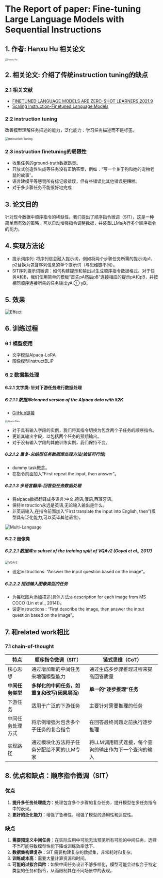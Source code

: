 # The Report of paper: Fine-tuning Large Language Models with Sequential Instructions

## 1. 作者: Hanxu Hu 相关论文

<img src="https://p.ipic.vip/fmuon3.png" alt="Hanxu Hu" style="zoom: 50%;" />

## 2. 相关论文: 介绍了传统instruction tuning的缺点

### 2.1 相关文献

- [FINETUNED LANGUAGE MODELS ARE ZERO-SHOT LEARNERS 2021.9](https://arxiv.org/pdf/2109.01652)
- [Scaling Instruction-Finetuned Language Models](https://arxiv.org/pdf/2210.11416)

### 2.2 instruction tuning

改善模型理解任务描述的能力，泛化能力：学习任务描述而不是标签。

<img src="https://p.ipic.vip/2ktfpd.png" alt="Instruction Tuning" style="zoom: 67%;" />

### 2.3 instruction finetuning的局限性

- 收集任务的ground-truth数据昂贵。
- 开放式创造性生成等任务没有正确答案，例如：“写一个关于狗和她的宠物老鼠的故事”。
- 语言建模平等惩罚所有标记级错误，但有些错误比其他错误更糟糕。
- 对于多步骤任务不能很好地完成

## 3. 论文目的

针对现今数据中顺序指令的稀缺性，我们提出了顺序指令微调（SIT），这是一种简单而有效的策略，可以自动增强指令调整数据，并装备LLMs执行多个顺序指令的能力。

## 4. 实现方法论

- 提示词序列: 将序列信息融入提示词，例如将两个步骤任务所需的提示词p1、p2替换为包含序列信息的单个提示词（与思维链不同）。
- SIT序列提示词微调：如何构建提示和输出以生成顺序指令数据格式。对于任务A和B，我们使用简单的模板“首先pA然后pB”连接相应的提示pA和pB，并按相同顺序连接所需的任务输出yA ⊕ yB。

## 5. 效果

![Effect](https://p.ipic.vip/g0u91w.png)

## 6. 训练过程

### 6.1 模型使用

- 文字模型Alpaca-LoRA
- 图像模型InstructBLIP

### 6.2 数据集处理

#### 6.2.1 文字类: 针对下游任务进行数据处理

##### 6.2.1.1 数据库cleaned version of the Alpaca data with 52K

- [GitHub链接](https://github.com/gururise/AlpacaDataCleaned)

<img src="https://p.ipic.vip/xg7ecj.png" alt="Alpaca Data" style="zoom:50%;" />

- 对于具有输入字段的实例，我们将其指令切换为包含两个子任务的顺序指令。
- 更新其输出字段，以包括两个任务的预期输出。
- 对于没有输入字段的其他训练实例，我们保持不变。

##### 6.2.1.2 重复-总结型任务数据库处理方法(验证可行性)

- dummy task概念。
- 在指令前面加入“First repeat the input, then answer”。

##### 6.2.1.3 多语言翻译-回答型任务数据处理

- 将alpaca数据翻译成多语言:中文,德语,俄语,西班牙语。
- 保持instruction永远是英语,无论输入输出是什么。
- 非英语输入,在指令前面加入“First translate the input into English, then”(模型具有泛化能力,可以英译其他语言)。

![Multi-Language](https://p.ipic.vip/m6azln.png)

#### 6.2.2 图像类

##### 6.2.2.1 数据库:a subset of the training split of VQAv2 (Goyal et al., 2017)

<img src="https://p.ipic.vip/m0wqcj.png" alt="VQAv2" style="zoom:67%;" />

- 设定instructions: “Answer the input question based on the image”。

##### 6.2.2.2 描述输入图像类型的任务

- 为每张图片添加描述(具体方法:a description for each image from MS COCO (Lin et al., 2014))。
- 设定instructions :  “First describe the image, then answer the input question based on the image”。

## 7. 和related work相比

### 7.1 chain-of-thought 

| 特点             | 顺序指令微调（SIT）                          | 链式思维（CoT）                                       |
| ---------------- | -------------------------------------------- | ----------------------------------------------------- |
| 核心思想         | 通过增加新的中间任务来增强模型能力           | 通过生成多步骤推理过程来提高回答质量                  |
| **中间任务类型** | **多样化的中间任务，如重复和改写(因果层面)** | **单一的“逐步推理”任务**                              |
| 下游任务         | 适用于广泛的下游任务                         | 主要针对需要推理的任务                                |
| 中间任务处理方式 | 将示例增强为包含多个子任务的复合指令         | 在回答最终问题之前执行逐步推理                        |
| 实现路径         | 通过模块化方法将子任务分配给不同的LLM专家    | 将LLM调用链式连接，每个查询的输出作为下一个查询的输入 |

## 8. 优点和缺点：顺序指令微调（SIT）

### 优点

1. **提升多任务处理能力**：处理包含多个步骤的复杂任务，提升模型在多任务指令中的表现。
2. **更好的泛化能力**：增强了鲁棒性，增强了模型的通用性和适应性。

### 缺点

1. **需要预定义中间任务**：在实际应用中可能无法预见所有可能的中间任务，选择不当可能导致模型性能下降或训练效率低下。
2. **数据集构建复杂**：SIT 需要构建复杂的数据集，非常耗时和复杂。
3. **训练成本高**：需要大量计算资源和时间。
4. **可能的过拟合风险**：如果中间任务设计不够多样化，模型可能会过拟合于特定类型的任务和指令，从而限制其在不同场景中的表现。
